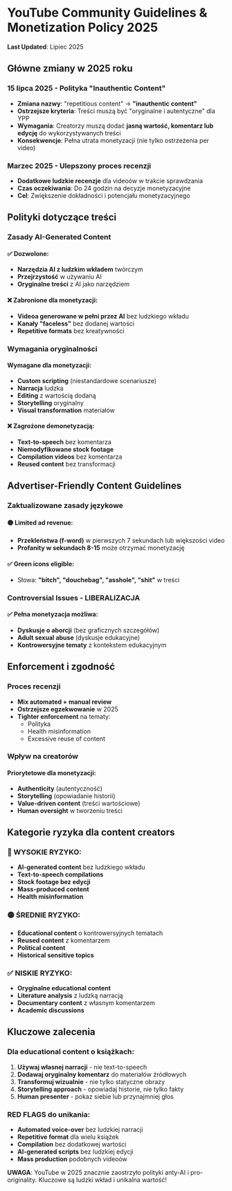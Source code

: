 # YouTube Community Guidelines & Monetization Policy 2025

**Last Updated**: Lipiec 2025

## Główne zmiany w 2025 roku

### 15 lipca 2025 - Polityka "Inauthentic Content"
- **Zmiana nazwy**: "repetitious content" → **"inauthentic content"**
- **Ostrzejsze kryteria**: Treści muszą być "oryginalne i autentyczne" dla YPP
- **Wymagania**: Creatorzy muszą dodać **jasną wartość, komentarz lub edycję** do wykorzystywanych treści
- **Konsekwencje**: Pełna utrata monetyzacji (nie tylko ostrzeżenia per video)

### Marzec 2025 - Ulepszony proces recenzji
- **Dodatkowe ludzkie recenzje** dla videoów w trakcie sprawdzania
- **Czas oczekiwania**: Do 24 godzin na decyzje monetyzacyjne
- **Cel**: Zwiększenie dokładności i potencjału monetyzacyjnego

## Polityki dotyczące treści

### Zasady AI-Generated Content
#### ✅ Dozwolone:
- **Narzędzia AI z ludzkim wkładem** twórczym
- **Przejrzystość** w używaniu AI
- **Oryginalne treści** z AI jako narzędziem

#### ❌ Zabronione dla monetyzacji:
- **Videoa generowane w pełni przez AI** bez ludzkiego wkładu
- **Kanały "faceless"** bez dodanej wartości
- **Repetitive formats** bez kreatywności

### Wymagania oryginalności
#### Wymagane dla monetyzacji:
- **Custom scripting** (niestandardowe scenariusze)
- **Narracja** ludzka
- **Editing** z wartością dodaną  
- **Storytelling** oryginalny
- **Visual transformation** materiałów

#### ❌ Zagrożone demonetyzacją:
- **Text-to-speech** bez komentarza
- **Niemodyfikowane stock footage**
- **Compilation videos** bez komentarza
- **Reused content** bez transformacji

## Advertiser-Friendly Content Guidelines

### Zaktualizowane zasady językowe
#### 🟡 Limited ad revenue:
- **Przekleństwa (f-word)** w pierwszych 7 sekundach lub większości video
- **Profanity w sekundach 8-15** może otrzymać monetyzację

#### ✅ Green icons eligible:
- Słowa: **"bitch", "douchebag", "asshole", "shit"** w treści

### Controversial Issues - LIBERALIZACJA
#### ✅ Pełna monetyzacja możliwa:
- **Dyskusje o aborcji** (bez graficznych szczegółów)
- **Adult sexual abuse** (dyskusje edukacyjne)
- **Kontrowersyjne tematy** z kontekstem edukacyjnym

## Enforcement i zgodność

### Proces recenzji
- **Mix automated + manual review**
- **Ostrzejsze egzekwowanie** w 2025
- **Tighter enforcement** na tematy:
  - Polityka
  - Health misinformation
  - Excessive reuse of content

### Wpływ na creatorów
#### Priorytetowe dla monetyzacji:
- **Authenticity** (autentyczność)
- **Storytelling** (opowiadanie historii)
- **Value-driven content** (treści wartościowe)
- **Human oversight** w tworzeniu treści

## Kategorie ryzyka dla content creators

### 🔴 WYSOKIE RYZYKO:
- **AI-generated content** bez ludzkiego wkładu
- **Text-to-speech compilations**
- **Stock footage bez edycji**
- **Mass-produced content**
- **Health misinformation**

### 🟡 ŚREDNIE RYZYKO:
- **Educational content** o kontrowersyjnych tematach
- **Reused content** z komentarzem
- **Political content** 
- **Historical sensitive topics**

### ✅ NISKIE RYZYKO:
- **Oryginalne educational content**
- **Literature analysis** z ludzką narracją
- **Documentary content** z własnym komentarzem
- **Academic discussions**

## Kluczowe zalecenia

### Dla educational content o książkach:
1. **Używaj własnej narracji** - nie text-to-speech
2. **Dodawaj oryginalny komentarz** do materiałów źródłowych
3. **Transformuj wizualnie** - nie tylko statyczne obrazy
4. **Storytelling approach** - opowiadaj historie, nie tylko fakty
5. **Human presenter** - pokaz siebie lub przynajmniej głos

### RED FLAGS do unikania:
- **Automated voice-over** bez ludzkiej narracji
- **Repetitive format** dla wielu książek
- **Compilation** bez dodatkowej wartości
- **AI-generated scripts** bez ludzkiej edycji
- **Mass production** podobnych videoów

**UWAGA**: YouTube w 2025 znacznie zaostrzyło polityki anty-AI i pro-originality. Kluczowe są ludzki wkład i unikalna wartość!